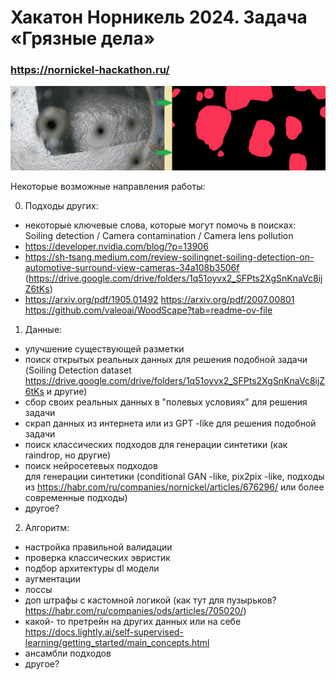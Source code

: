 # Хакатон Норникель 2024. Задача «Грязные дела»
### https://nornickel-hackathon.ru/
![](task_example.png)

Некоторые возможные направления работы:   
   
0. Подходы других:  
  
- некоторые ключевые слова, которые могут помочь в поисках: Soiling detection / Camera contamination / Camera lens pollution
- https://developer.nvidia.com/blog/?p=13906  
- https://sh-tsang.medium.com/review-soilingnet-soiling-detection-on-automotive-surround-view-cameras-34a108b3506f (https://drive.google.com/drive/folders/1q51oyvx2_SFPts2XgSnKnaVc8ijZ6tKs)  
- https://arxiv.org/pdf/1905.01492 https://arxiv.org/pdf/2007.00801 https://github.com/valeoai/WoodScape?tab=readme-ov-file  
  
1. Данные:   
   
- улучшение существующей разметки   
- поиск открытых реальных данных для решения подобной задачи (Soiling Detection dataset https://drive.google.com/drive/folders/1q51oyvx2_SFPts2XgSnKnaVc8ijZ6tKs и другие)  
- сбор своих реальных данных в "полевых условиях" для решения задачи   
- скрап данных из интернета или из GPT -like для решения подобной задачи    
- поиск классических подходов для генерации синтетики (как raindrop, но другие)   
- поиск нейросетевых подходов    
для генерации синтетики (conditional GAN -like, pix2pix -like, подходы из https://habr.com/ru/companies/nornickel/articles/676296/ или более современные подходы)   
- другое?   
   
2. Алгоритм:   
   
- настройка правильной валидации   
- проверка классических эвристик   
- подбор архитектуры dl модели   
- аугментации  
- лоссы   
- доп штрафы с кастомной логикой (как тут для пузырьков? https://habr.com/ru/companies/ods/articles/705020/)  
- какой- то претрейн на других данных или на себе    
https://docs.lightly.ai/self-supervised-learning/getting_started/main_concepts.html   
- ансамбли подходов   
- другое?
